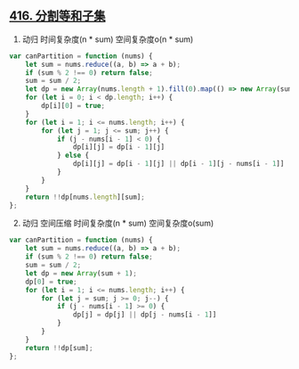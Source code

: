 ## [416. 分割等和子集](https://leetcode.cn/problems/partition-equal-subset-sum/description/)

1. 动归 时间复杂度(n * sum) 空间复杂度o(n * sum)
```ts
var canPartition = function (nums) {
    let sum = nums.reduce((a, b) => a + b);
    if (sum % 2 !== 0) return false;
    sum = sum / 2;
    let dp = new Array(nums.length + 1).fill(0).map(() => new Array(sum + 1));
    for (let i = 0; i < dp.length; i++) {
        dp[i][0] = true;
    }
    for (let i = 1; i <= nums.length; i++) {
        for (let j = 1; j <= sum; j++) {
            if (j - nums[i - 1] < 0) {
                dp[i][j] = dp[i - 1][j]
            } else {
                dp[i][j] = dp[i - 1][j] || dp[i - 1][j - nums[i - 1]]
            }
        }
    }
    return !!dp[nums.length][sum];
};
```

2. 动归 空间压缩 时间复杂度(n * sum) 空间复杂度o(sum)
```ts
var canPartition = function (nums) {
    let sum = nums.reduce((a, b) => a + b);
    if (sum % 2 !== 0) return false;
    sum = sum / 2;
    let dp = new Array(sum + 1);
    dp[0] = true;
    for (let i = 1; i <= nums.length; i++) {
        for (let j = sum; j >= 0; j--) {
            if (j - nums[i - 1] >= 0) {
                dp[j] = dp[j] || dp[j - nums[i - 1]]
            }
        }
    }
    return !!dp[sum];
};
```